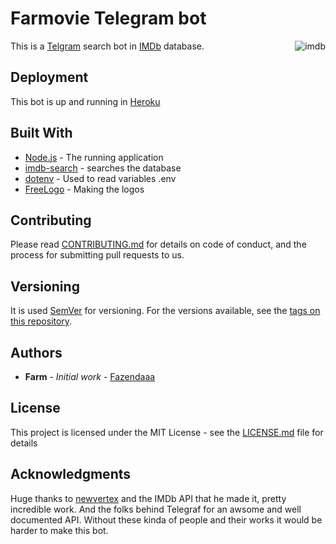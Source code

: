 # Farmovie Telegram bot

<img src="https://raw.githubusercontent.com/Fazendaaa/imdb_bot_telegram/master/IMDb.png" alt="imdb" align="right" />

This is a [Telgram](https://telegram.org) search bot in [IMDb](http://www.imdb.com) database.

## Deployment

This bot is up and running in [Heroku](https://www.heroku.com/home)

## Built With

* [Node.js](https://nodejs.org/en/) - The running application
* [imdb-search](https://github.com/newvertex/imdb-search) - searches the database
* [dotenv](https://github.com/motdotla/dotenv) - Used to read variables .env
* [FreeLogo](http://www.freelogodesign.org/?lang=EN) - Making the logos

## Contributing

Please read [CONTRIBUTING.md](https://github.com/Fazendaaa/imdb_bot_telegram/blob/master/CONTRIBUTING.md) for details on code of conduct, and the process for submitting pull requests to us.

## Versioning

It is used [SemVer](http://semver.org/) for versioning. For the versions available, see the [tags on this repository](https://github.com/Fazendaaa/imdb_bot_telegram/tags). 

## Authors

* **Farm** - *Initial work* - [Fazendaaa](https://github.com/Fazendaaa)

## License

This project is licensed under the MIT License - see the [LICENSE.md](https://github.com/Fazendaaa/imdb_bot_telegram/blob/master/LICENSE) file for details

## Acknowledgments

Huge thanks to [newvertex](https://github.com/newvertex/) and the IMDb API that he made it, pretty incredible work. And the folks behind Telegraf for an awsome and well documented API. Without these kinda of people and their works it would be harder to make this bot.